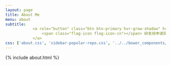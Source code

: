 ```yaml
---
layout: page
title: About Me
menu: about
subtitle:   
            <a role="button" class="btn btn-primary hvr-grow-shadow" href="/assets/files/马福龙简历20200414.pdf">
                <span class="flag-icon flag-icon-cn"></span> 研发岗申请简历
            </a>
css: ['about.css', 'sidebar-popular-repo.css', '../../bower_components/flag-icon-css/css/flag-icon.min.css']
---
```


{% include about.html %}
